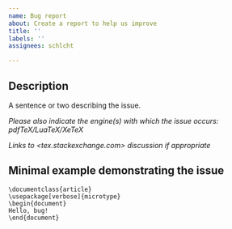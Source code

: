 ```yaml
---
name: Bug report
about: Create a report to help us improve
title: ''
labels: ''
assignees: schlcht

---
```


## Description
A sentence or two describing the issue.

_Please also indicate the engine(s) with which the issue occurs: pdfTeX/LuaTeX/XeTeX_

_Links to <tex.stackexchange.com> discussion if appropriate_

## Minimal example demonstrating the issue
```
\documentclass{article}
\usepackage[verbose]{microtype}
\begin{document}
Hello, bug!
\end{document}
```
